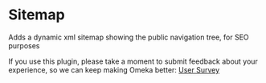 # Sitemap
Adds a dynamic xml sitemap showing the public navigation tree, for SEO purposes

If you use this plugin, please take a moment to submit feedback about your experience, so we can keep making Omeka better: [User Survey](https://docs.google.com/forms/d/1ejuJ0OsAAIKDoylTI3pezZfDGoxKx1sNi_E4fgVgDjg/viewform?usp=send_form "User Survey")
